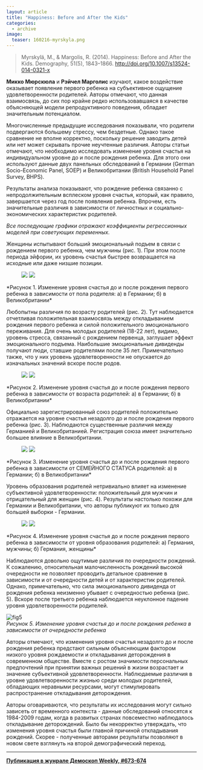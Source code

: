 ```yaml
---
layout: article
title: "Happiness: Before and After the Kids"
categories: 
  - archive
image:
  teaser: 160216-myrskyla.png
---
```


> Myrskylä, M., & Margolis, R. (2014). Happiness: Before and After the Kids. Demography, 51(5), 1843–1866. http://doi.org/10.1007/s13524-014-0321-x

**Микко Мюрскюла** и **Рэйчел Марголис** изучают, какое воздействие оказывает появление первого ребенка на субъективное ощущение удовлетворенности родителей. Авторы отмечают, что данная взаимосвязь, до сих пор крайне редко использовавшаяся в качестве объясняющей модели репродуктивного поведения, обладает значительным потенциалом.

Многочисленные предыдущие исследования показывали, что родители подвергаются большему стрессу, чем бездетные. Однако такое сравнение не вполне корректно, поскольку решение заводить детей или нет может скрывать прочие неучтенные различия. Авторы статьи отмечают, что необходимо исследовать изменение уровня счастья на индивидуальном уровне до и после рождения ребенка. Для этого они используют данные двух панельных обследований в Германии (German Socio-Economic Panel, SOEP) и Великобритании (British Household Panel Survey, BHPS).

Результаты анализа показывают, что рождение ребенка связанно с непродолжительным всплеском уровня счастья, который, как правило, завершается через год после появления ребенка. Впрочем, есть значительные различия в зависимости от личностных и социально-экономических характеристик родителей.

*Все последующие графики отражают коэффициенты регрессионных моделей при советующих переменных.*

Женщины испытывают больший эмоциональный подъем в связи с рождением первого ребенка, чем мужчины (рис. 1). При этом после периода эйфории, их уровень счастья быстрее возвращается на исходные или даже низшие позиции.

<figure class="half">
	<img src="/dem-digest/images/2016/673-fig-01a.png">
	<img src="/dem-digest/images/2016/673-fig-01b.png">
</figure>
*Рисунок 1. Изменение уровня счастья до и после рождения первого ребенка в зависимости от пола родителя: а) в Германии; б) в Великобритании*

Любопытны различия по возрасту родителей (рис. 2). Тут наблюдается отчетливая положительная взаимосвязь между откладыванием рождения первого ребенка и силой положительного эмоционального переживания. Для очень молодых родителей (18-22 лет), видимо, уровень стресса, связанный с рождением первенца, заглушает эффект эмоционального подъема. Наибольшие эмоциональные дивиденды получают люди, ставшие родителями после 35 лет. Примечательно также, что у них уровень удовлетворенности не опускается до изначальных значений вскоре после родов.

<figure class="half">
	<img src="/dem-digest/images/2016/673-fig-02a.png">
	<img src="/dem-digest/images/2016/673-fig-02b.png">
</figure>
*Рисунок 2. Изменение уровня счастья до и после рождения первого ребенка в зависимости от возраста родителей: а) в Германии; б) в Великобритании*

Официально зарегистрированный союз родителей положительно отражается на уровне счастья незадолго до и после рождения первого ребенка (рис. 3). Наблюдаются существенные различия между Германией и Великобританией. Регистрация союза имеет значительно большее влияние в Великобритании.

<figure class="half">
	<img src="/dem-digest/images/2016/673-fig-03a.png">
	<img src="/dem-digest/images/2016/673-fig-03b.png">
</figure>
*Рисунок 3. Изменение уровня счастья до и после рождения первого ребенка в зависимости от СЕМЕЙНОГО СТАТУСА родителей: а) в Германии; б) в Великобритании*

Уровень образования родителей нетривиально влияет на изменение субъективной удовлетворенности: положительный для мужчин и отрицательный для женщин (рис. 4). Результаты настолько похожи для Германии и Великобритании, что авторы публикуют их только для большей выборки - Германии.

<figure class="half">
	<img src="/dem-digest/images/2016/673-fig-04a.png">
	<img src="/dem-digest/images/2016/673-fig-04b.png">
</figure>
*Рисунок 4. Изменение уровня счастья до и после рождения первого ребенка в зависимости от уровня образования родителей: а) Германия, мужчины; б) Германия, женщины*

Наблюдаются довольно ощутимые различия по очередности рождений. К сожалению, относительная малочисленность рождений высокой очередности не позволяет проводить детальное сравнение в зависимости и от очередности детей и от характеристик родителей. Однако, примечательно, что сила эмоционального дивиденда от рождения ребенка неизменно убывает с очередностью ребенка (рис. 5). Вскоре после третьего ребенка наблюдается неуклонное падение уровня удовлетворенности родителей.


![fig5](/dem-digest/images/2016/673-fig-05.png)  
*Рисунок 5. Изменение уровня счастья до и после рождения ребенка в зависимости от очередности ребенка*

Авторы отмечают, что изменения уровня счастья незадолго до и после рождения ребенка предстают сильным объясняющим фактором низкого уровня рождаемости и откладывания деторождения в современном обществе. Вместе с ростом значимости персональных предпочтений при принятии важных решений в жизни возрастает и значение субъективной удовлетворенности. Наблюдаемые различия в уровне удовлетворенности жизнью среди молодых родителей, обладающих неравными ресурсами, могут стимулировать распространение откладывания деторождения.

Авторы оговариваются, что результаты их исследования могут сильно зависеть от временного контекста - данные обследований относятся к 1984-2009 годам, когда в развитых странах повсеместно наблюдалось откладывание деторождений. Было бы некорректно утверждать, что изменения уровня счастья были главной причиной откладывания рождений. Скорее - полученные авторами результаты позволяют в новом свете взглянуть на второй демографический переход.

***
**[Публикация в жунрале Демоскоп Weekly, #673-674](http://demoscope.ru/weekly/2016/0673/digest01.php)**